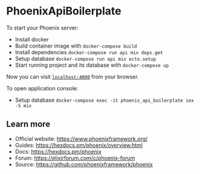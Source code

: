 # PhoenixApiBoilerplate

To start your Phoenix server:

  * Install docker
  * Build container image with `docker-compose build`
  * Install dependencies `docker-compose run api mix deps.get`
  * Setup database `docker-compose run api mix ecto.setup`
  * Start running project and its database with `docker-compose up`

Now you can visit [`localhost:4000`](http://localhost:4000) from your browser.

To open application console:
  * Setup database `docker-compose exec -it phoenix_api_boilerplate iex -S mix`

## Learn more

  * Official website: https://www.phoenixframework.org/
  * Guides: https://hexdocs.pm/phoenix/overview.html
  * Docs: https://hexdocs.pm/phoenix
  * Forum: https://elixirforum.com/c/phoenix-forum
  * Source: https://github.com/phoenixframework/phoenix
